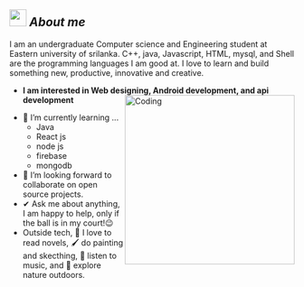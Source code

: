 




## <img src="https://media.giphy.com/media/ObNTw8Uzwy6KQ/giphy.gif" width="30px">&nbsp;***About me***





I am an undergraduate Computer science and Engineering student at Eastern university of srilanka. C++, java, Javascript, HTML, mysql, and Shell are the programming languages I am good at. I love to learn and build something new, productive, innovative and creative.
* **I am interested in Web designing, Android development, and api development**
  <img align="right" alt="Coding" width="300" src="https://i.pinimg.com/originals/81/17/8b/81178b47a8598f0c81c4799f2cdd4057.gif">
- 🌱 I’m currently learning ...
  - Java
  - React js
  - node js
  - firebase
  - mongodb
- 👯 I’m looking forward to collaborate on open source projects.
- ✔ Ask me about anything, I am happy to help, only if the ball is in my court!😉<br>
- Outside tech, 📖 I love to read novels, 🖌️ do painting and skecthing, 🎵 listen to music, and 🌴 explore nature outdoors.
